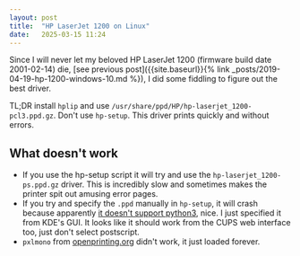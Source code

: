 ```yaml
---
layout: post
title:  "HP LaserJet 1200 on Linux"
date:   2025-03-15 11:24
---
```


Since I will never let my beloved HP LaserJet 1200 (firmware build date 2001-02-14) 
die, [see previous post]({{site.baseurl}}{% link _posts/2019-04-19-hp-1200-windows-10.md %}),
I did some fiddling to figure out the best driver.

TL;DR install `hplip` and use `/usr/share/ppd/HP/hp-laserjet_1200-pcl3.ppd.gz`. 
Don't use `hp-setup`. This driver prints quickly and without errors.

## What doesn't work

* If you use the hp-setup script it will try and use the `hp-laserjet_1200-ps.ppd.gz`
driver. This is incredibly slow and sometimes makes the printer spit out amusing
error pages. 
* If you try and specify the `.ppd` manually in `hp-setup`, it will crash because
apparently [it doesn't support python3](https://bugs.launchpad.net/hplip/+bug/1814272),
nice. I just specified it from KDE's GUI. It looks like it should work from the CUPS
web interface too, just don't select postscript.
* `pxlmono` from [openprinting.org](https://www.openprinting.org/printer/HP/HP-LaserJet_1200)
didn't work, it just loaded forever.
